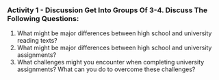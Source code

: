 ### Activity 1 - Discussion Get Into Groups Of 3-4. Discuss The Following Questions:

1. What might be major differences between high school and university reading texts?
2. What might be major differences between high school and university assignments?
3. What challenges might you encounter when completing university assignments? What can you do to overcome these challenges?